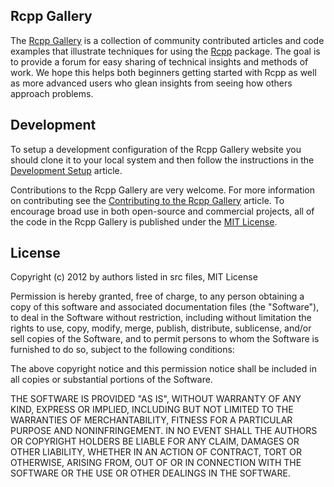 
## Rcpp Gallery

The [Rcpp Gallery](http://gallery.rcpp.org) is a collection of community 
contributed articles and code examples that  illustrate techniques for using 
the [Rcpp](http://dirk.eddelbuettel.com/code/rcpp.html) package. The goal is 
to provide a forum for easy sharing of technical insights and methods of work. 
We hope this helps both beginners getting started with Rcpp as well as 
more advanced users who  glean insights from seeing how others approach
problems.

## Development

To setup a development configuration of the Rcpp Gallery website you should clone it to your local system and then follow the instructions in the [Development Setup](https://github.com/jjallaire/rcpp-gallery/wiki/Development-Setup) article.

Contributions to the Rcpp Gallery are very welcome. For more information on contributing see the [Contributing to the Rcpp Gallery](https://github.com/jjallaire/rcpp-gallery/wiki/Contributing-to-the-Rcpp-Gallery) article. To encourage broad use in both open-source and commercial projects, all of the code in the Rcpp Gallery is published under the 
[MIT License](https://github.com/jjallaire/rcpp-gallery/blob/gh-pages/LICENSE.txt). 

## License

Copyright (c) 2012 by authors listed in src files, MIT License

Permission is hereby granted, free of charge, to any person obtaining
a copy of this software and associated documentation files (the "Software"),
to deal in the Software without restriction, including without limitation
the rights to use, copy, modify, merge, publish, distribute, sublicense,
and/or sell copies of the Software, and to permit persons to whom the
Software is furnished to do so, subject to the following conditions:

The above copyright notice and this permission notice shall be included
in all copies or substantial portions of the Software.

THE SOFTWARE IS PROVIDED "AS IS", WITHOUT WARRANTY OF ANY KIND, EXPRESS OR
IMPLIED, INCLUDING BUT NOT LIMITED TO THE WARRANTIES OF MERCHANTABILITY,
FITNESS FOR A PARTICULAR PURPOSE AND NONINFRINGEMENT. IN NO EVENT SHALL THE
AUTHORS OR COPYRIGHT HOLDERS BE LIABLE FOR ANY CLAIM, DAMAGES OR OTHER
LIABILITY, WHETHER IN AN ACTION OF CONTRACT, TORT OR OTHERWISE, ARISING
FROM, OUT OF OR IN CONNECTION WITH THE SOFTWARE OR THE USE OR OTHER DEALINGS
IN THE SOFTWARE.

